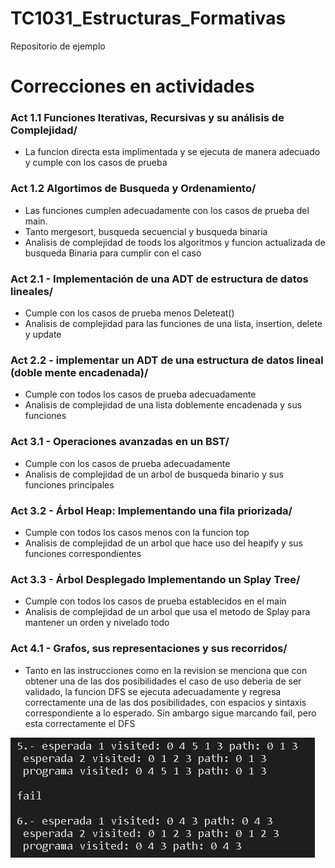 # TC1031_Estructuras_Formativas

Repositorio de ejemplo

# Correcciones en actividades
 ### Act 1.1 Funciones Iterativas, Recursivas y su análisis de Complejidad/
* La funcion directa esta implimentada y se ejecuta de manera adecuado y cumple con los casos de prueba

 ### Act 1.2 Algortimos de Busqueda y Ordenamiento/
* Las funciones cumplen adecuadamente con los casos de prueba del main.
* Tanto mergesort, busqueda secuencial y busqueda binaria
* Analisis de complejidad de toods los algoritmos y funcion actualizada de busqueda Binaria para cumplir con el caso
 
 ### Act 2.1 - Implementación de una ADT de estructura de datos lineales/
 * Cumple con los casos de prueba menos Deleteat()
 * Analisis de complejidad para las funciones de una lista, insertion, delete y update
 
 ### Act 2.2 - implementar un ADT de una estructura de datos lineal (doble mente encadenada)/
 * Cumple con todos los casos de prueba adecuadamente 
 * Analisis de complejidad de una lista doblemente encadenada y sus funciones
 
 ### Act 3.1 - Operaciones avanzadas en un BST/
 * Cumple con los casos de prueba adecuadamente
 * Analisis de complejidad de un arbol de busqueda binario y sus funciones principales 
 
 ### Act 3.2 - Árbol Heap: Implementando una fila priorizada/
* Cumple con todos los casos menos con la funcion top
* Analisis de complejidad de un arbol que hace uso del heapify y sus funciones correspondientes

 ### Act 3.3 - Árbol Desplegado Implementando un Splay Tree/
 * Cumple con todos los casos de prueba establecidos en el main
 * Analisis de complejidad de un arbol que usa el metodo de Splay para mantener un orden y nivelado todo
 
 ### Act 4.1 - Grafos, sus representaciones y sus recorridos/
 * Tanto en las instrucciones como en la revision se menciona que con obtener una de las dos posibilidades el caso de uso deberia de ser validado, la funcion DFS se ejecuta adecuadamente y regresa correctamente una de las dos posibilidades, con espacios y sintaxis correspondiente a lo esperado. Sin ambargo sigue marcando fail, pero esta correctamente el DFS
 
 ![Screenshots](Screenshots.JPG)
